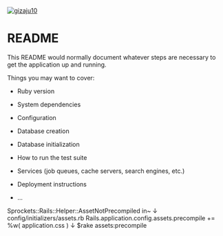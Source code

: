 [![gizaju10](https://circleci.com/gh/gizaju10/illustrations.svg?style=svg)](https://circleci.com/gh/gizaju10/illustrations)


# README

This README would normally document whatever steps are necessary to get the
application up and running.

Things you may want to cover:

* Ruby version

* System dependencies

* Configuration

* Database creation

* Database initialization

* How to run the test suite

* Services (job queues, cache servers, search engines, etc.)

* Deployment instructions

* ...

Sprockets::Rails::Helper::AssetNotPrecompiled in~
↓
config/initializers/assets.rb
Rails.application.config.assets.precompile += %w( application.css )
↓
$rake assets:precompile